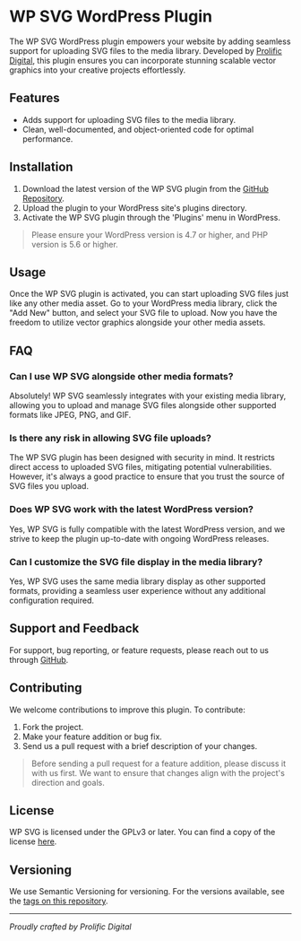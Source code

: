 # WP SVG WordPress Plugin

The WP SVG WordPress plugin empowers your website by adding seamless support for uploading SVG files to the media library. Developed by [Prolific Digital](https://www.prolificdigital.com/), this plugin ensures you can incorporate stunning scalable vector graphics into your creative projects effortlessly.

## Features

- Adds support for uploading SVG files to the media library.
- Clean, well-documented, and object-oriented code for optimal performance.

## Installation

1. Download the latest version of the WP SVG plugin from the [GitHub Repository](https://github.com/prolific-digital/wp-svg).
2. Upload the plugin to your WordPress site's plugins directory.
3. Activate the WP SVG plugin through the 'Plugins' menu in WordPress.

> Please ensure your WordPress version is 4.7 or higher, and PHP version is 5.6 or higher.

## Usage

Once the WP SVG plugin is activated, you can start uploading SVG files just like any other media asset. Go to your WordPress media library, click the "Add New" button, and select your SVG file to upload. Now you have the freedom to utilize vector graphics alongside your other media assets.

## FAQ

### Can I use WP SVG alongside other media formats?

Absolutely! WP SVG seamlessly integrates with your existing media library, allowing you to upload and manage SVG files alongside other supported formats like JPEG, PNG, and GIF.

### Is there any risk in allowing SVG file uploads?

The WP SVG plugin has been designed with security in mind. It restricts direct access to uploaded SVG files, mitigating potential vulnerabilities. However, it's always a good practice to ensure that you trust the source of SVG files you upload.

### Does WP SVG work with the latest WordPress version?

Yes, WP SVG is fully compatible with the latest WordPress version, and we strive to keep the plugin up-to-date with ongoing WordPress releases.

### Can I customize the SVG file display in the media library?

Yes, WP SVG uses the same media library display as other supported formats, providing a seamless user experience without any additional configuration required.

## Support and Feedback

For support, bug reporting, or feature requests, please reach out to us through [GitHub](https://github.com/prolific-digital/wp-svg/issues).

## Contributing

We welcome contributions to improve this plugin. To contribute:

1. Fork the project.
2. Make your feature addition or bug fix.
3. Send us a pull request with a brief description of your changes.

> Before sending a pull request for a feature addition, please discuss it with us first. We want to ensure that changes align with the project's direction and goals.

## License

WP SVG is licensed under the GPLv3 or later. You can find a copy of the license [here](https://www.gnu.org/licenses/gpl-3.0.en.html).

## Versioning

We use Semantic Versioning for versioning. For the versions available, see the [tags on this repository](https://github.com/prolific-digital/wp-svg/tags).

---

_Proudly crafted by Prolific Digital_
